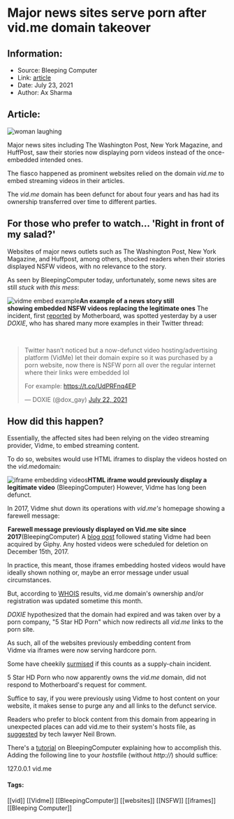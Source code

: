 # Major news sites serve porn after vid.me domain takeover
### 

## Information:
+ Source: Bleeping Computer
+ Link: [article](https://www.bleepingcomputer.com/news/technology/major-news-sites-serve-porn-after-vidme-domain-takeover/)
+ Date: July 23, 2021
+ Author: Ax Sharma


## Article:
![woman laughing](https://www.bleepstatic.com/content/hl-images/2021/01/08/woman-laughing.jpg)


Major news sites including The Washington Post, New York Magazine, and HuffPost, saw their stories now displaying porn videos instead of the once-embedded intended ones.


The fiasco happened as prominent websites relied on the domain *vid.me* to embed streaming videos in their articles.


The *vid.me* domain has been defunct for about four years and has had its ownership transferred over time to different parties.


For those who prefer to watch... 'Right in front of my salad?'
--------------------------------------------------------------


Websites of major news outlets such as The Washington Post, New York Magazine, and Huffpost, among others, shocked readers when their stories displayed NSFW videos, with no relevance to the story.


As seen by BleepingComputer today, unfortunately, some news sites are still *stuck with this mess*:



![vidme embed example](https://www.bleepstatic.com/images/news/u/1164866/2021/Jul-2021/vidme-embed/vidme-example.jpg)**An example of a news story still showing embedded NSFW videos replacing the legitimate ones**​​​​​
The incident, first [reported](http://www.vice.com/en/article/qj8xz3/a-defunct-video-hosting-site-is-flooding-normal-websites-with-hardcore-porn) by Motherboard, was spotted yesterday by a user *DOXIE*, who has shared many more examples in their Twitter thread:


 




> 
> Twitter hasn’t noticed but a now-defunct video hosting/advertising platform (VidMe) let their domain expire so it was purchased by a porn website, now there is NSFW porn all over the regular internet where their links were embedded lol  
>   
> 
> For example: <https://t.co/UdPRFnq4EP>
> 
> 
> — DOXIE (@dox\_gay) [July 22, 2021](https://twitter.com/dox_gay/status/1418189401188970503?ref_src=twsrc%5Etfw)


How did this happen?
--------------------


Essentially, the affected sites had been relying on the video streaming provider, Vidme, to embed streaming content.


To do so, websites would use HTML iframes to display the videos hosted on the *vid.me*domain:



![iframe embedding videos](https://www.bleepstatic.com/images/news/u/1164866/2021/Jul-2021/vidme-embed/vidme-iframe.jpg)**HTML iframe would previously display a legitimate video** (BleepingComputer)
However, Vidme has long been defunct. 


In 2017, Vidme shut down its operations with *vid.me's* homepage showing a farewell message:



![vidme site farewell](data:image/gif;base64,R0lGODlhAQABAAAAACH5BAEKAAEALAAAAAABAAEAAAICTAEAOw==)**Farewell message previously displayed on Vid.me site since 2017**(BleepingComputer)
A [blog post](https://medium.com/vidme/goodbye-for-now-120b40becafa) followed stating Vidme had been acquired by Giphy. Any hosted videos were scheduled for deletion on December 15th, 2017.


In practice, this meant, those iframes embedding hosted videos would have ideally shown nothing or, maybe an error message under usual circumstances.


But, according to [WHOIS](https://uk.godaddy.com/whois/results.aspx?checkAvail=1&domain=vid.me) results, vid.me domain's ownership and/or registration was updated sometime this month.


*DOXIE* hypothesized that the domain had expired and was taken over by a porn company, "5 Star HD Porn" which now redirects all *vid.me* links to the porn site.


As such, all of the websites previously embedding content from Vidme via iframes were now serving hardcore porn.


Some have cheekily [surmised](https://twitter.com/campuscodi/status/1418330548439855105) if this counts as a supply-chain incident.


5 Star HD Porn who now apparently owns the *vid.me* domain, did not respond to Motherboard's request for comment.


Suffice to say, if you were previously using Vidme to host content on your website, it makes sense to purge any and all links to the defunct service.


Readers who prefer to block content from this domain from appearing in unexpected places can add vid.me to their system's hosts file, as [suggested](https://twitter.com/neil_neilzone/status/1418444683936731136) by tech lawyer Neil Brown.


There's a [tutorial](https://www.bleepingcomputer.com/tutorials/hosts-files-explained/) on BleepingComputer explaining how to accomplish this. Adding the following line to your *hosts*file (without *http://*) should suffice:


127.0.0.1 vid.me


#### Tags:
[[vid]] [[Vidme]] [[BleepingComputer]] [[websites]] [[NSFW]] [[iframes]] [[Bleeping Computer]]
